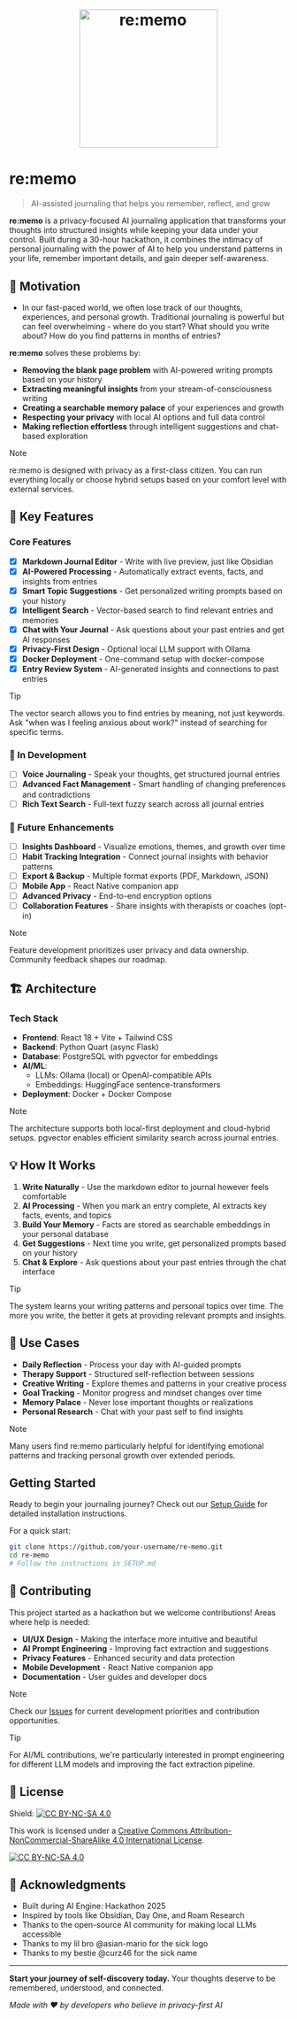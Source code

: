 # <p align="center" width="100%"><img width="250" height="250" alt="re:memo" align="center" src="https://github.com/user-attachments/assets/142110dc-9567-4e24-9837-e2d4d7d143a5" /><p/>

# re:memo

> AI-assisted journaling that helps you remember, reflect, and grow

**re:memo** is a privacy-focused AI journaling application that transforms your thoughts into structured insights while keeping your data under your control. Built during a 30-hour hackathon, it combines the intimacy of personal journaling with the power of AI to help you understand patterns in your life, remember important details, and gain deeper self-awareness.

## 🌟 Motivation

- In our fast-paced world, we often lose track of our thoughts, experiences, and personal growth. Traditional journaling is powerful but can feel overwhelming - where do you start? What should you write about? How do you find patterns in months of entries?

**re:memo** solves these problems by:

- **Removing the blank page problem** with AI-powered writing prompts based on your history
- **Extracting meaningful insights** from your stream-of-consciousness writing
- **Creating a searchable memory palace** of your experiences and growth
- **Respecting your privacy** with local AI options and full data control
- **Making reflection effortless** through intelligent suggestions and chat-based exploration

> [!NOTE]
> re:memo is designed with privacy as a first-class citizen. You can run everything locally or choose hybrid setups based on your comfort level with external services.

## 🚀 Key Features

### Core Features

- [x] **Markdown Journal Editor** - Write with live preview, just like Obsidian
- [x] **AI-Powered Processing** - Automatically extract events, facts, and insights from entries
- [x] **Smart Topic Suggestions** - Get personalized writing prompts based on your history
- [x] **Intelligent Search** - Vector-based search to find relevant entries and memories
- [x] **Chat with Your Journal** - Ask questions about your past entries and get AI responses
- [x] **Privacy-First Design** - Optional local LLM support with Ollama
- [x] **Docker Deployment** - One-command setup with docker-compose
- [x] **Entry Review System** - AI-generated insights and connections to past entries

> [!TIP]
> The vector search allows you to find entries by meaning, not just keywords. Ask "when was I feeling anxious about work?" instead of searching for specific terms.

### 🔄 In Development

- [ ] **Voice Journaling** - Speak your thoughts, get structured journal entries
- [ ] **Advanced Fact Management** - Smart handling of changing preferences and contradictions
- [ ] **Rich Text Search** - Full-text fuzzy search across all journal entries

### 🎯 Future Enhancements

- [ ] **Insights Dashboard** - Visualize emotions, themes, and growth over time
- [ ] **Habit Tracking Integration** - Connect journal insights with behavior patterns
- [ ] **Export & Backup** - Multiple format exports (PDF, Markdown, JSON)
- [ ] **Mobile App** - React Native companion app
- [ ] **Advanced Privacy** - End-to-end encryption options
- [ ] **Collaboration Features** - Share insights with therapists or coaches (opt-in)

> [!NOTE]
> Feature development prioritizes user privacy and data ownership. Community feedback shapes our roadmap.

## 🏗️ Architecture

### Tech Stack

- **Frontend**: React 18 + Vite + Tailwind CSS
- **Backend**: Python Quart (async Flask)
- **Database**: PostgreSQL with pgvector for embeddings
- **AI/ML**:
  - LLMs: Ollama (local) or OpenAI-compatible APIs
  - Embeddings: HuggingFace sentence-transformers
- **Deployment**: Docker + Docker Compose

> [!NOTE]
> The architecture supports both local-first deployment and cloud-hybrid setups. pgvector enables efficient similarity search across journal entries.

## 💡 How It Works

1. **Write Naturally** - Use the markdown editor to journal however feels comfortable
2. **AI Processing** - When you mark an entry complete, AI extracts key facts, events, and topics
3. **Build Your Memory** - Facts are stored as searchable embeddings in your personal database
4. **Get Suggestions** - Next time you write, get personalized prompts based on your history
5. **Chat & Explore** - Ask questions about your past entries through the chat interface

> [!TIP]
> The system learns your writing patterns and personal topics over time. The more you write, the better it gets at providing relevant prompts and insights.

## 🎯 Use Cases

- **Daily Reflection** - Process your day with AI-guided prompts
- **Therapy Support** - Structured self-reflection between sessions
- **Creative Writing** - Explore themes and patterns in your creative process
- **Goal Tracking** - Monitor progress and mindset changes over time
- **Memory Palace** - Never lose important thoughts or realizations
- **Personal Research** - Chat with your past self to find insights

> [!NOTE]
> Many users find re:memo particularly helpful for identifying emotional patterns and tracking personal growth over extended periods.

## Getting Started

Ready to begin your journaling journey? Check out our [Setup Guide](SETUP.md) for detailed installation instructions.

For a quick start:

```bash
git clone https://github.com/your-username/re-memo.git
cd re-memo
# Follow the instructions in SETUP.md
```

## 🤝 Contributing

This project started as a hackathon but we welcome contributions! Areas where help is needed:

- **UI/UX Design** - Making the interface more intuitive and beautiful
- **AI Prompt Engineering** - Improving fact extraction and suggestions
- **Privacy Features** - Enhanced security and data protection
- **Mobile Development** - React Native companion app
- **Documentation** - User guides and developer docs

> [!NOTE]
> Check our [Issues](https://github.com/your-username/re-memo/issues) for current development priorities and contribution opportunities.

> [!TIP]
> For AI/ML contributions, we're particularly interested in prompt engineering for different LLM models and improving the fact extraction pipeline.

## 📄 License

Shield: [![CC BY-NC-SA 4.0][cc-by-nc-sa-shield]][cc-by-nc-sa]

This work is licensed under a
[Creative Commons Attribution-NonCommercial-ShareAlike 4.0 International License][cc-by-nc-sa].

[![CC BY-NC-SA 4.0][cc-by-nc-sa-image]][cc-by-nc-sa]

[cc-by-nc-sa]: http://creativecommons.org/licenses/by-nc-sa/4.0/
[cc-by-nc-sa-image]: https://licensebuttons.net/l/by-nc-sa/4.0/88x31.png
[cc-by-nc-sa-shield]: https://img.shields.io/badge/License-CC%20BY--NC--SA%204.0-lightgrey.svg

## 🙏 Acknowledgments

- Built during AI Engine: Hackathon 2025
- Inspired by tools like Obsidian, Day One, and Roam Research
- Thanks to the open-source AI community for making local LLMs accessible
- Thanks to my lil bro @asian-mario for the sick logo
- Thanks to my bestie @curz46 for the sick name

---

**Start your journey of self-discovery today.** Your thoughts deserve to be remembered, understood, and connected.

_Made with ❤️ by developers who believe in privacy-first AI_

